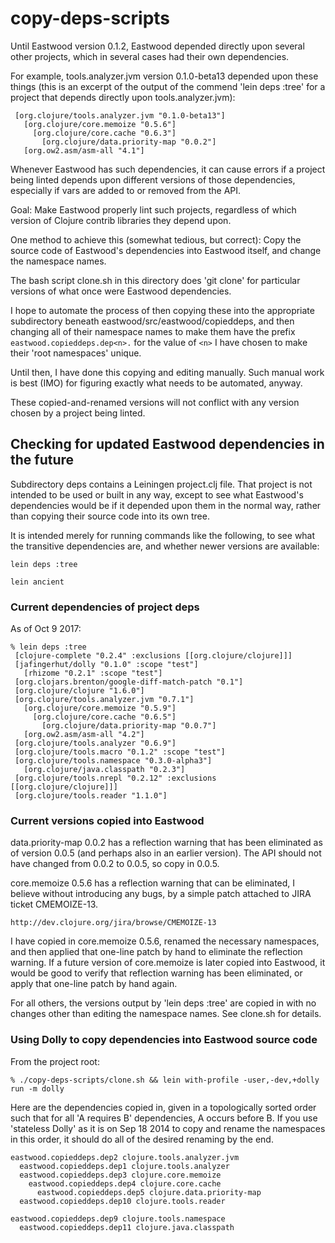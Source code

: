 # copy-deps-scripts

Until Eastwood version 0.1.2, Eastwood depended directly upon several
other projects, which in several cases had their own dependencies.

For example, tools.analyzer.jvm version 0.1.0-beta13 depended upon
these things (this is an excerpt of the output of the commend 'lein
deps :tree' for a project that depends directly upon
tools.analyzer.jvm):

     [org.clojure/tools.analyzer.jvm "0.1.0-beta13"]
       [org.clojure/core.memoize "0.5.6"]
         [org.clojure/core.cache "0.6.3"]
           [org.clojure/data.priority-map "0.0.2"]
       [org.ow2.asm/asm-all "4.1"]

Whenever Eastwood has such dependencies, it can cause errors if a
project being linted depends upon different versions of those
dependencies, especially if vars are added to or removed from the API.

Goal: Make Eastwood properly lint such projects, regardless of which
version of Clojure contrib libraries they depend upon.

One method to achieve this (somewhat tedious, but correct): Copy the
source code of Eastwood's dependencies into Eastwood itself, and
change the namespace names.

The bash script clone.sh in this directory does 'git clone' for
particular versions of what once were Eastwood dependencies.

I hope to automate the process of then copying these into the
appropriate subdirectory beneath eastwood/src/eastwood/copieddeps, and
then changing all of their namespace names to make them have the
prefix `eastwood.copieddeps.dep<n>.` for the value of `<n>` I have
chosen to make their 'root namespaces' unique.

Until then, I have done this copying and editing manually.  Such
manual work is best (IMO) for figuring exactly what needs to be
automated, anyway.

These copied-and-renamed versions will not conflict with any version
chosen by a project being linted.


## Checking for updated Eastwood dependencies in the future

Subdirectory deps contains a Leiningen project.clj file.  That project
is not intended to be used or built in any way, except to see what
Eastwood's dependencies would be if it depended upon them in the
normal way, rather than copying their source code into its own tree.

It is intended merely for running commands like the following, to see
what the transitive dependencies are, and whether newer versions are
available:

    lein deps :tree

    lein ancient


### Current dependencies of project deps

As of Oct 9 2017:

    % lein deps :tree
     [clojure-complete "0.2.4" :exclusions [[org.clojure/clojure]]]
     [jafingerhut/dolly "0.1.0" :scope "test"]
       [rhizome "0.2.1" :scope "test"]
     [org.clojars.brenton/google-diff-match-patch "0.1"]
     [org.clojure/clojure "1.6.0"]
     [org.clojure/tools.analyzer.jvm "0.7.1"]
       [org.clojure/core.memoize "0.5.9"]
         [org.clojure/core.cache "0.6.5"]
           [org.clojure/data.priority-map "0.0.7"]
       [org.ow2.asm/asm-all "4.2"]
     [org.clojure/tools.analyzer "0.6.9"]
     [org.clojure/tools.macro "0.1.2" :scope "test"]
     [org.clojure/tools.namespace "0.3.0-alpha3"]
       [org.clojure/java.classpath "0.2.3"]
     [org.clojure/tools.nrepl "0.2.12" :exclusions [[org.clojure/clojure]]]
     [org.clojure/tools.reader "1.1.0"]

### Current versions copied into Eastwood

data.priority-map 0.0.2 has a reflection warning that has been
eliminated as of version 0.0.5 (and perhaps also in an earlier
version).  The API should not have changed from 0.0.2 to 0.0.5, so
copy in 0.0.5.

core.memoize 0.5.6 has a reflection warning that can be eliminated, I
believe without introducing any bugs, by a simple patch attached to
JIRA ticket CMEMOIZE-13.

    http://dev.clojure.org/jira/browse/CMEMOIZE-13

I have copied in core.memoize 0.5.6, renamed the necessary namespaces,
and then applied that one-line patch by hand to eliminate the
reflection warning.  If a future version of core.memoize is later
copied into Eastwood, it would be good to verify that reflection
warning has been eliminated, or apply that one-line patch by hand
again.

For all others, the versions output by 'lein deps :tree' are copied in
with no changes other than editing the namespace names.  See clone.sh
for details.


### Using Dolly to copy dependencies into Eastwood source code

From the project root:

    % ./copy-deps-scripts/clone.sh && lein with-profile -user,-dev,+dolly run -m dolly

Here are the dependencies copied in, given in a topologically sorted
order such that for all 'A requires B' dependencies, A occurs before
B.  If you use 'stateless Dolly' as it is on Sep 18 2014 to copy and
rename the namespaces in this order, it should do all of the desired
renaming by the end.

    eastwood.copieddeps.dep2 clojure.tools.analyzer.jvm
      eastwood.copieddeps.dep1 clojure.tools.analyzer
      eastwood.copieddeps.dep3 clojure.core.memoize
        eastwood.copieddeps.dep4 clojure.core.cache
          eastwood.copieddeps.dep5 clojure.data.priority-map
      eastwood.copieddeps.dep10 clojure.tools.reader

    eastwood.copieddeps.dep9 clojure.tools.namespace
      eastwood.copieddeps.dep11 clojure.java.classpath
